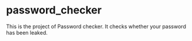 # password_checker
This is the project of Password checker. It checks whether your password has been leaked.
